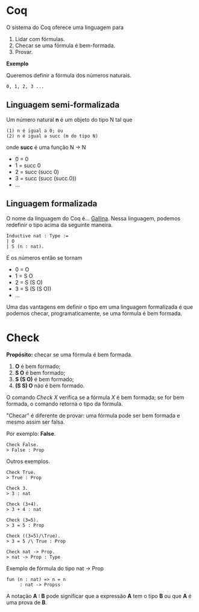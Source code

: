 # Coq

O sistema do Coq oferece uma linguagem para

1) Lidar com fórmulas.
2) Checar se uma fórmula é bem-formada.
3) Provar.

**Exemplo**

Queremos definir a fórmula dos números naturais.

```
0, 1, 2, 3 ...
```

## Linguagem semi-formalizada

Um número natural **n** é um objeto do tipo N tal que


```
(1) n é igual a 0; ou
(2) n é igual a succ (m do tipo N)
```
onde **succ** é uma função N $\rightarrow$ N

+ 0 = 0
+ 1 = succ 0
+ 2 = succ (succ 0)
+ 3 = succ (succ (succ 0))
+ ...

## Linguagem formalizada

O nome da linguagem do Coq é... [Gallina](https://coq.github.io/doc/v8.9/refman/language/gallina-specification-language.html). Nessa linguagem, podemos redefinir o tipo acima da seguinte maneira.

```coq
Inductive nat : Type :=
| O
| S (n : nat).
```

E os números então se tornam

+ 0 = O
+ 1 = S O
+ 2 = S (S O)
+ 3 = S (S (S O))
+ ...

Uma das vantagens em definir o tipo em uma linguagem formalizada é que podemos checar, programaticamente, se uma fórmula é bem formada.

# Check

**Propósito:** checar se uma fórmula é bem formada.

1. **O** é bem formado;
2. **S O** é bem formado;
3. **S (S O)** é bem formado;
4. **(S S) O** não é bem formado.

O comando *Check X* verifica se a fórmula *X* é bem formada; se for bem formada, o comando retorna o tipo da fórmula.

"Checar" é diferente de provar: uma fórmula pode ser bem formada e mesmo assim ser falsa.

Por exemplo: **False**.

```coq
Check False.
> False : Prop
```

Outros exemplos.

```coq
Check True.
> True : Prop
```

```coq
Check 3.
> 3 : nat
```

```coq
Check (3+4).
> 3 + 4 : nat
```

```coq
Check (3=5).
> 3 = 5 : Prop
```

```coq
Check ((3=5)/\True).
> 3 = 5 /\ True : Prop
```

```coq
Check nat -> Prop.
> nat -> Prop : Type
```

Exemplo de fórmula do tipo nat $\rightarrow$ Prop

```coq
fun (n : nat) => n = n
     : nat -> Propss
```

A notação **A : B** pode significar que a expressão **A** tem o tipo **B** ou que **A** é uma prova de **B**.


